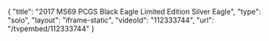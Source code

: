 {
    "title": "2017 MS69 PCGS Black Eagle Limited Edition Silver Eagle",
    "type": "solo",
    "layout": "iframe-static",
    "videoId": "112333744",
    "url": "\/tvpembed\/112333744"
}